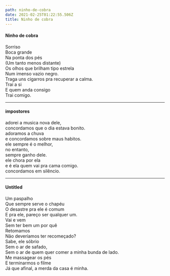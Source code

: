 ```yaml
---
path: ninho-de-cobra
date: 2021-02-25T01:22:55.506Z
title: Ninho de cobra
---
```


#### Ninho de cobra

Sorriso  
Boca grande  
Na ponta dos pés   
(Um tanto menos distante)  
Os olhos que brilham tipo estrela  
Num imenso vazio negro.  
Traga uns cigarros pra recuperar a calma.  
Trai a si  
E quem anda consigo  
Trai comigo.  


-----

#### impostores

adorei a musica nova dele,  
concordamos que o dia estava bonito.  
adoramos a chuva  
e concordamos sobre maus habitos.  
ele sempre é o melhor,  
no entanto,  
sempre ganho dele.  
ele chora por ela  
e é ela quem vai pra cama comigo.  
concordamos em silêncio.  

-----

#### Untitled 

Um paspalho  
Que sempre serve o chapéu  
O desastre pra ele é comum  
E pra ele, pareço ser qualquer um.  
Vai e vem  
Sem ter bem um por quê  
Retomamos  
Não deveríamos ter recomeçado?   
Sabe, ele sóbrio   
Sem o ar de safado,  
Sem o ar de quem quer comer a minha bunda de lado.  
Me massagear os pés   
E terminarmos o filme  
Já  que afinal, a merda da casa é minha.  